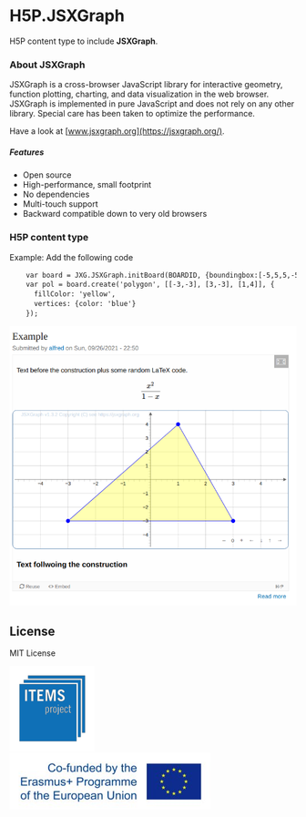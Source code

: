 # H5P.JSXGraph
H5P content type to include **JSXGraph**.

### About JSXGraph

JSXGraph is a cross-browser JavaScript library for interactive geometry, function plotting, charting, and data visualization in the web browser.
JSXGraph is implemented in pure JavaScript and does not rely on any other library. Special care has been taken to optimize the performance.

Have a look at [www.jsxgraph.org](https://jsxgraph.org/).

##### Features
- Open source
- High-performance, small footprint
- No dependencies
- Multi-touch support
- Backward compatible down to very old browsers

### H5P content type

   Example: Add the following code

   ```html
       var board = JXG.JSXGraph.initBoard(BOARDID, {boundingbox:[-5,5,5,-5], axis:true});
       var pol = board.create('polygon', [[-3,-3], [3,-3], [1,4]], {
         fillColor: 'yellow',
         vertices: {color: 'blue'}
       });
   ```

   ![screenshot](img/screenshot.png)

## License

MIT License

[![ITEMS](img/items_logo_blue.png)](https://itemspro.eu)
[![Cofunded by the Erasmus+ programme of the European union](img/eu_flag_co_funded_pos_rgb_left_small.jpg)](https://ec.europa.eu/programmes/erasmus-plus/)
